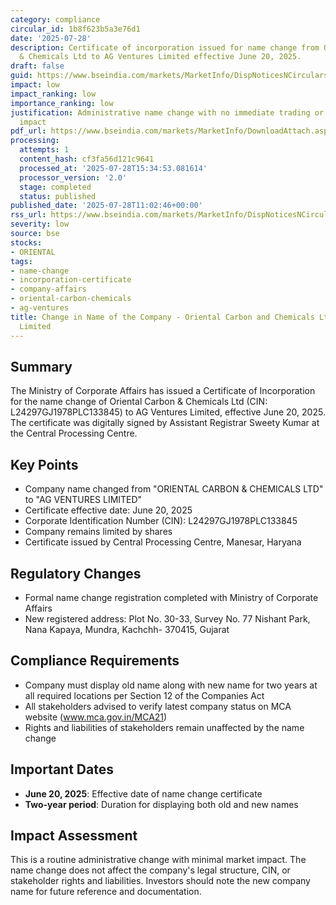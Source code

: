 ```yaml
---
category: compliance
circular_id: 1b8f623b5a3e76d1
date: '2025-07-28'
description: Certificate of incorporation issued for name change from Oriental Carbon
  & Chemicals Ltd to AG Ventures Limited effective June 20, 2025.
draft: false
guid: https://www.bseindia.com/markets/MarketInfo/DispNoticesNCirculars.aspx?Noticeid={4402B645-5A0F-4768-940E-B235AEFF5874}&noticeno=20250728-24&dt=07/28/2025&icount=24&totcount=66&flag=0
impact: low
impact_ranking: low
importance_ranking: low
justification: Administrative name change with no immediate trading or operational
  impact
pdf_url: https://www.bseindia.com/markets/MarketInfo/DownloadAttach.aspx?id=20250728-24&attachedId=556cb520-04de-4c5f-8fd6-2730a1e15488
processing:
  attempts: 1
  content_hash: cf3fa56d121c9641
  processed_at: '2025-07-28T15:34:53.081614'
  processor_version: '2.0'
  stage: completed
  status: published
published_date: '2025-07-28T11:02:46+00:00'
rss_url: https://www.bseindia.com/markets/MarketInfo/DispNoticesNCirculars.aspx?Noticeid={4402B645-5A0F-4768-940E-B235AEFF5874}&noticeno=20250728-24&dt=07/28/2025&icount=24&totcount=66&flag=0
severity: low
source: bse
stocks:
- ORIENTAL
tags:
- name-change
- incorporation-certificate
- company-affairs
- oriental-carbon-chemicals
- ag-ventures
title: Change in Name of the Company - Oriental Carbon and Chemicals Ltd. to AG Ventures
  Limited
---
```


## Summary

The Ministry of Corporate Affairs has issued a Certificate of Incorporation for the name change of Oriental Carbon & Chemicals Ltd (CIN: L24297GJ1978PLC133845) to AG Ventures Limited, effective June 20, 2025. The certificate was digitally signed by Assistant Registrar Sweety Kumar at the Central Processing Centre.

## Key Points

- Company name changed from "ORIENTAL CARBON & CHEMICALS LTD" to "AG VENTURES LIMITED"
- Certificate effective date: June 20, 2025
- Corporate Identification Number (CIN): L24297GJ1978PLC133845
- Company remains limited by shares
- Certificate issued by Central Processing Centre, Manesar, Haryana

## Regulatory Changes

- Formal name change registration completed with Ministry of Corporate Affairs
- New registered address: Plot No. 30-33, Survey No. 77 Nishant Park, Nana Kapaya, Mundra, Kachchh- 370415, Gujarat

## Compliance Requirements

- Company must display old name along with new name for two years at all required locations per Section 12 of the Companies Act
- All stakeholders advised to verify latest company status on MCA website (www.mca.gov.in/MCA21)
- Rights and liabilities of stakeholders remain unaffected by the name change

## Important Dates

- **June 20, 2025**: Effective date of name change certificate
- **Two-year period**: Duration for displaying both old and new names

## Impact Assessment

This is a routine administrative change with minimal market impact. The name change does not affect the company's legal structure, CIN, or stakeholder rights and liabilities. Investors should note the new company name for future reference and documentation.